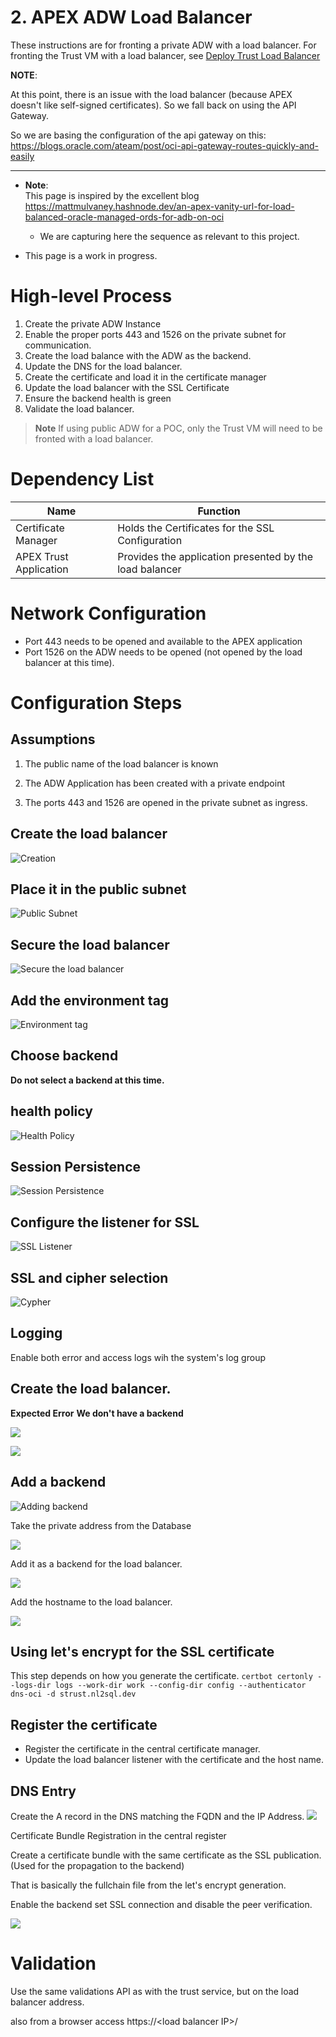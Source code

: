 # 2. APEX ADW Load Balancer

These instructions are for fronting a private ADW with a load balancer. For fronting the Trust VM with a load balancer, see [Deploy Trust Load Balancer](../deployment/trust-lb.md)

**NOTE**:

At this point, there is an issue with the load balancer (because APEX
doesn't like self-signed certificates). So we fall back on using the API
Gateway.

So we are basing the configuration of the api gateway on this:
<https://blogs.oracle.com/ateam/post/oci-api-gateway-routes-quickly-and-easily>

------

- **Note**:  
  This page is inspired by the excellent blog
  <https://mattmulvaney.hashnode.dev/an-apex-vanity-url-for-load-balanced-oracle-managed-ords-for-adb-on-oci>
  - We are capturing here the sequence as relevant to this project.

- This page is a work in progress.

# High-level Process

1.  Create the private ADW Instance
2.  Enable the proper ports 443 and 1526 on the private subnet for communication.
3.  Create the load balance with the ADW as the backend.
4.  Update the DNS for the load balancer.
5.  Create the certificate and load it in the certificate manager
6.  Update the load balancer with the SSL Certificate
7.  Ensure the backend health is green
8.  Validate the load balancer.

> **Note** If using public ADW for a POC, only the Trust VM will need to be fronted with a load balancer. 

# Dependency List

| **Name** | **Function** |
|----|----|
| Certificate Manager | Holds the Certificates for the SSL Configuration |
| APEX Trust Application | Provides the application presented by the load balancer |

# Network Configuration

- Port 443 needs to be opened and available to the APEX application
- Port 1526 on the ADW needs to be opened (not opened by the load balancer at this time).

# Configuration Steps

## Assumptions

<ol type="1">
<li><p>The public name of the load balancer is known</p></li>
<li><p>The ADW Application has been created with a private endpoint</p></li>
<li><p>The ports 443 and 1526 are opened in the private subnet as ingress.</p></li>
</ol>

## Create the load balancer
![Creation](./lb/media/create-lb.png)

## Place it in the public subnet
![Public Subnet ](./lb/media/public-subnet.png)

## Secure the load balancer
![Secure the load balancer](./lb/media/secure-lb.png)

## Add the environment tag
![Environment tag](./lb/media/env-tag.png)

## Choose backend
**Do not select a backend at this time.**

## health policy
![Health Policy](./lb/media/health-policy.png)

## Session Persistence
![Session Persistence](./lb/media/session-persistence.png)

## Configure the listener for SSL
![SSL Listener](./lb/media/ssl-listener.png)

## SSL and cipher selection
![Cypher](./lb/media/cipher-select.png)

## Logging
<p>Enable both error and access logs wih the system's log group</p>


## Create the load balancer.
  **Expected Error**
**We don't have a backend**

![ ](./lb/media/create-backend-1.png)

![ ](./lb/media/create-backend-2.png)

## Add a backend

![Adding backend](./lb/media/backend.png)

<p>Take the private address from the Database</p>

![ ](./lb/media/db-addr.png)

<p>Add it as a backend for the load balancer.</p>

![ ](./lb/media/backend-lb.png)

<p>Add the hostname to the load balancer.</p>

![ ](./lb/media/hostname.png)

## Using let's encrypt for the SSL certificate

This step depends on how you generate the certificate.
`certbot certonly --logs-dir logs --work-dir work --config-dir config --authenticator dns-oci -d strust.nl2sql.dev`

## Register the certificate

<ul>
<li>Register the certificate in the central certificate manager.</li>
<li>Update the load balancer listener with the certificate and the host name.</li>
</ul>

## DNS Entry
Create the A record in the DNS matching the FQDN and the IP Address.
![ ](./lb/media/dns.png)

<p>Certificate Bundle Registration in the central register</p>
<p>Create a certificate bundle with the same certificate as the SSL publication. (Used for the propagation to the backend)</p>
<p>That is basically the fullchain file from the let's encrypt generation.</p>

<p>Enable the backend set SSL connection and disable the peer verification.</p>

![ ](./lb/media/backend-ssl.png)

# Validation

Use the same validations API as with the trust service, but on the load
balancer address.

also from a browser access https://\<load balancer IP\>/